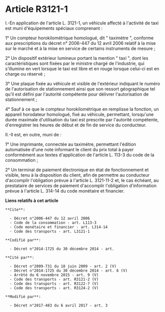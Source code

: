 # Article R3121-1

I.-En application de l'article L. 3121-1, un véhicule affecté à l'activité de taxi est muni d'équipements spéciaux
comprenant : 

1° Un compteur horokilométrique homologué, dit " taximètre ", conforme aux prescriptions du décret n° 2006-447 du 12 avril
2006 relatif à la mise sur le marché et à la mise en service de certains instruments de mesure ; 

2° Un dispositif extérieur lumineux portant la mention " taxi ", dont les caractéristiques sont fixées par le ministre chargé
de l'industrie, qui s'illumine en vert lorsque le taxi est libre et en rouge lorsque celui-ci est en charge ou réservé ; 

3° Une plaque fixée au véhicule et visible de l'extérieur indiquant le numéro de l'autorisation de stationnement ainsi que
son ressort géographique tel qu'il est défini par l'autorité compétente pour délivrer l'autorisation de stationnement ; 

4° Sauf à ce que le compteur horokilométrique en remplisse la fonction, un appareil horodateur homologué, fixé au véhicule,
permettant, lorsqu'une durée maximale d'utilisation du taxi est prescrite par l'autorité compétente, d'enregistrer les heures
de début et de fin de service du conducteur. 

II.-Il est, en outre, muni de : 

1° Une imprimante, connectée au taximètre, permettant l'édition automatisée d'une note informant le client du prix total à
payer conformément aux textes d'application de l'article L. 113-3 du code de la consommation ; 

2° Un terminal de paiement électronique en état de fonctionnement et visible, tenu à la disposition du client,  afin de
permettre au conducteur d'accomplir l'obligation prévue à l'article L. 3121-11-2 et, le cas échéant, au prestataire de
services de paiement d'accomplir l'obligation d'information prévue à l'article L. 314-14 du code monétaire et financier.

**Liens relatifs à cet article**

	**Cite**:

	  - Décret n°2006-447 du 12 avril 2006
	  - Code de la consommation - art. L113-3
	  - Code monétaire et financier - art. L314-14
	  - Code des transports - art. L3121-1

	**Codifié par**:

	  - Décret n°2014-1725 du 30 décembre 2014 - art.

	**Cité par**:

	  - Décret n°2009-731 du 18 juin 2009 - art. 2 (V)
	  - Décret n°2014-1725 du 30 décembre 2014 - art. 6 (V)
	  - Arrêté du 6 novembre 2015 - art. 9 (V)
	  - Code des transports - art. R3121-2 (V)
	  - Code des transports - art. R3122-7 (V)
	  - Code des transports - art. R3124-2 (V)

	**Modifié par**:

	  - Décret n°2017-483 du 6 avril 2017 - art. 3
